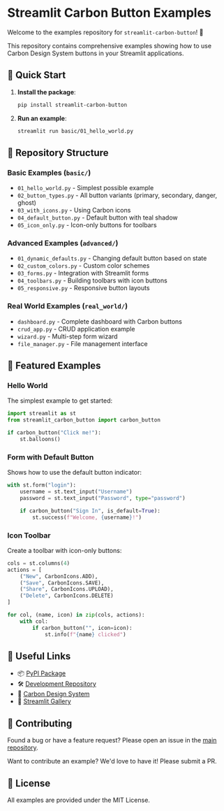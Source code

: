# Streamlit Carbon Button Examples

Welcome to the examples repository for `streamlit-carbon-button`! 🎨

This repository contains comprehensive examples showing how to use Carbon Design System buttons in your Streamlit applications.

## 🚀 Quick Start

1. **Install the package**:
   ```bash
   pip install streamlit-carbon-button
   ```

2. **Run an example**:
   ```bash
   streamlit run basic/01_hello_world.py
   ```

## 📁 Repository Structure

### Basic Examples (`basic/`)
- `01_hello_world.py` - Simplest possible example
- `02_button_types.py` - All button variants (primary, secondary, danger, ghost)
- `03_with_icons.py` - Using Carbon icons
- `04_default_button.py` - Default button with teal shadow
- `05_icon_only.py` - Icon-only buttons for toolbars

### Advanced Examples (`advanced/`)
- `01_dynamic_defaults.py` - Changing default button based on state
- `02_custom_colors.py` - Custom color schemes
- `03_forms.py` - Integration with Streamlit forms
- `04_toolbars.py` - Building toolbars with icon buttons
- `05_responsive.py` - Responsive button layouts

### Real World Examples (`real_world/`)
- `dashboard.py` - Complete dashboard with Carbon buttons
- `crud_app.py` - CRUD application example
- `wizard.py` - Multi-step form wizard
- `file_manager.py` - File management interface

## 🎯 Featured Examples

### Hello World
The simplest example to get started:

```python
import streamlit as st
from streamlit_carbon_button import carbon_button

if carbon_button("Click me!"):
    st.balloons()
```

### Form with Default Button
Shows how to use the default button indicator:

```python
with st.form("login"):
    username = st.text_input("Username")
    password = st.text_input("Password", type="password")

    if carbon_button("Sign In", is_default=True):
        st.success(f"Welcome, {username}!")
```

### Icon Toolbar
Create a toolbar with icon-only buttons:

```python
cols = st.columns(4)
actions = [
    ("New", CarbonIcons.ADD),
    ("Save", CarbonIcons.SAVE),
    ("Share", CarbonIcons.UPLOAD),
    ("Delete", CarbonIcons.DELETE)
]

for col, (name, icon) in zip(cols, actions):
    with col:
        if carbon_button("", icon=icon):
            st.info(f"{name} clicked")
```

## 🔗 Useful Links

- 📦 [PyPI Package](https://pypi.org/project/streamlit-carbon-button/)
- 🛠️ [Development Repository](https://github.com/yourusername/streamlit-carbon-button-dev)
- 📖 [Carbon Design System](https://carbondesignsystem.com/)
- 🎨 [Streamlit Gallery](https://streamlit.io/gallery)

## 🤝 Contributing

Found a bug or have a feature request? Please open an issue in the [main repository](https://github.com/yourusername/streamlit-carbon-button-dev/issues).

Want to contribute an example? We'd love to have it! Please submit a PR.

## 📄 License

All examples are provided under the MIT License.
